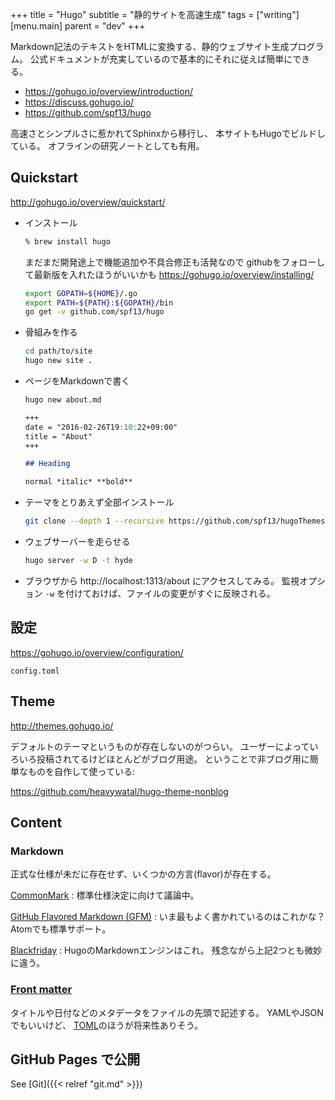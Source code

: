 +++
title = "Hugo"
subtitle =  "静的サイトを高速生成"
tags = ["writing"]
[menu.main]
  parent = "dev"
+++

Markdown記法のテキストをHTMLに変換する、静的ウェブサイト生成プログラム。
公式ドキュメントが充実しているので基本的にそれに従えば簡単にできる。

- https://gohugo.io/overview/introduction/
- https://discuss.gohugo.io/
- https://github.com/spf13/hugo

高速さとシンプルさに惹かれてSphinxから移行し、
本サイトもHugoでビルドしている。
オフラインの研究ノートとしても有用。

## Quickstart

http://gohugo.io/overview/quickstart/

* インストール
    ```sh
    % brew install hugo
    ```
  まだまだ開発途上で機能追加や不具合修正も活発なので
  githubをフォローして最新版を入れたほうがいいかも
  https://gohugo.io/overview/installing/
    ```sh
    export GOPATH=${HOME}/.go
    export PATH=${PATH}:${GOPATH}/bin
    go get -v github.com/spf13/hugo
    ```

* 骨組みを作る
    ```sh
    cd path/to/site
    hugo new site .
    ```

* ページをMarkdownで書く
    ```sh
    hugo new about.md
    ```

    ```markdown
    +++
    date = "2016-02-26T19:10:22+09:00"
    title = "About"
    +++

    ## Heading

    normal *italic* **bold**
    ```

* テーマをとりあえず全部インストール
    ```sh
    git clone --depth 1 --recursive https://github.com/spf13/hugoThemes.git themes
    ```

* ウェブサーバーを走らせる
    ```sh
    hugo server -w D -t hyde
    ```

* ブラウザから http://localhost:1313/about にアクセスしてみる。
  監視オプション `-w` を付けておけば、ファイルの変更がすぐに反映される。


## 設定

https://gohugo.io/overview/configuration/

`config.toml`

## Theme

http://themes.gohugo.io/

デフォルトのテーマというものが存在しないのがつらい。
ユーザーによっていろいろ投稿されてるけどほとんどがブログ用途。
ということで非ブログ用に簡単なものを自作して使っている:

https://github.com/heavywatal/hugo-theme-nonblog

## Content

### Markdown

正式な仕様が未だに存在せず、いくつかの方言(flavor)が存在する。

[CommonMark](http://spec.commonmark.org/)
: 標準仕様決定に向けて議論中。

[GitHub Flavored Markdown (GFM)](https://help.github.com/articles/basic-writing-and-formatting-syntax/)
: いま最もよく書かれているのはこれかな？ Atomでも標準サポート。

[Blackfriday](https://github.com/russross/blackfriday)
: HugoのMarkdownエンジンはこれ。
  残念ながら上記2つとも微妙に違う。

### [Front matter](https://gohugo.io/content/front-matter/)

タイトルや日付などのメタデータをファイルの先頭で記述する。
YAMLやJSONでもいいけど、
[TOML](https://github.com/toml-lang/toml)のほうが将来性ありそう。

## GitHub Pages で公開

See [Git]({{< relref "git.md" >}})
